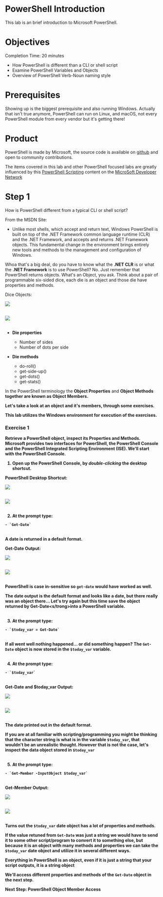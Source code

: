 # PowerShell Introduction

This lab is an brief introduction to Microsoft PowerShell.

# Objectives

Completion Time: 20 minutes

  - How PowerShell is different than a CLI or shell script
  - Examine PowerShell Variables and Objects
  - Overview of PowerShell Verb-Noun naming style

# Prerequisites

Showing up is the biggest prerequisite and also running Windows. Actually that isn't true anymore, PowerShell can run on Linux, and macOS, not every PowerShell module from every vendor but it's getting there!

# Product

PowerShell is made by Microsoft, the source code is available on [github](https://github.com/powershell/powershell) and open to community contributions.

The items covered in this lab and other PowerShell focused labs are greatly influenced by this [PowerShell Scripting](https://msdn.microsoft.com/en-us/powershell/scripting/powershell-scripting) content on the [MicroSoft Developer Network](https://msdn.microsoft.com/en-us/default.aspx)

# Step 1

How is PowerShell different from a typical CLI or shell script?

From the MSDN Site:

  - Unlike most shells, which accept and return text, Windows PowerShell is built on top of the .NET Framework common language runtime (CLR) and the .NET Framework, and accepts and returns .NET Framework objects. This fundamental change in the environment brings entirely new tools and methods to the management and configuration of Windows.

Whoa that's a big deal, do you have to know what the <strong>.NET CLR</strong> is or what the <strong>.NET Framework</strong> is to use PowerShell? No. Just remember that PowerShell returns objects. What's an Object, you ask. Think about a pair of programmable six-sided dice, each die is an object and those die have properties and methods.

Dice Objects:

![](assets/images/image-01.jpg)<br/><br/>

![](/posts/files/dne-dcip-powershell-introduction-v01/assets/images/image-01.jpg)<br/><br/>

- <strong>Die properties</strong>
  - Number of sides
  - Number of dots per side

- <strong>Die methods</strong>
  - do-roll()
  - get-side-up()
  - get-dots()
  - get-stats()

In the PowerShell terminology the <strong>Object Properties</strong> and <strong>Object Methods</trong> together are known as <strong>Object Members</strong>.

Let's take a look at an object and it's members, through some exercises.

This lab utilizes the Windows environment for execution of the exercises.

### Exercise 1

Retrieve a PowerShell object, inspect its Properties and Methods. Microsoft provides two interfaces for PowerShell, the PowerShell Console and the PowerShell Integrated Scripting Environment (ISE). We'll start with the PowerShell Console.

  1. Open up the PowerShell Console, by ***double-clicking*** the desktop shortcut.

  PowerShell Desktop Shortcut:

  ![](assets/images/image-02.jpg)<br/><br/>

  ![](/posts/files/dne-dcip-powershell-introduction-v01/assets/images/image-02.jpg)<br/><br/>

  2. At the prompt type:

    - `Get-Date`

  </br>A date is returned in a default format.

  Get-Date Output:

  ![](assets/images/image-03.jpg)<br/><br/>

  ![](/posts/files/dne-dcip-powershell-introduction-v01/assets/images/image-03.jpg)<br/><br/>

  PowerShell is case <strong>in-sensitive</strong> so `get-date` would have worked as well.

  The date output is the default format and looks like a date, but there really was an object there... Let's try again but this time save the object returned by <strong>Get-Date<s/trong>into a PowerShell variable.<br/><br/>

  3. At the prompt type:

    - `$today_var = Get-Date`

  </br>If all went well <strong>nothing</strong> happened... or did something happen? The `Get-Date` object is now stored in the `$today_var` variable.<br/><br/>

  4. At the prompt type:

    - `$today_var`

  <br>Get-Date and $today_var Output:

  ![](assets/images/image-04.jpg)<br/><br/>

  ![](/posts/files/dne-dcip-powershell-introduction-v01/assets/images/image-04.jpg)<br/><br/>

  The date printed out in the default format.

  If you are at all familiar with scripting/programming you might be thinking that the character string is what is in the variable `$today_var`, that wouldn't be an unrealistic thought. However that is not the case, let's inspect the data object stored in `$today_var`<br/><br/>

  5. At the prompt type:

    - `Get-Member -InputObject $today_var`

  </br>Get-Member Output:

  ![](assets/images/image-05.jpg)<br/><br/>

  ![](/posts/files/dne-dcip-powershell-introduction-v01/assets/images/image-05.jpg)<br/><br/>

  Turns out the `$today_var` date object has a lot of properties and methods.

  If the value retuned from `Get-Date` was just a string we would have to send it to some other script/program to convert it to something else, but because it is an object with many methods and properties we can take the `$today_var` date object and utilize it in several different ways.

  Everything in PowerShell is an object, even if it is just a string that <strong>your</strong> script outputs, it is a <strong>string object</strong>

  We'll access different properties and methods of the `Get-Date` object in the next step.

  Next Step: PowerShell Object Member Access
